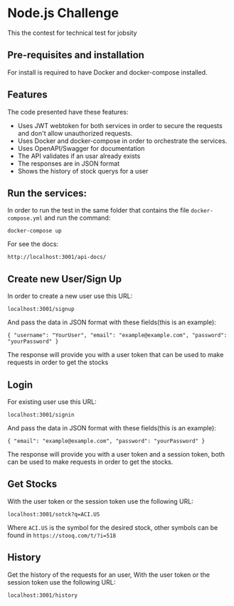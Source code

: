 # Node.js Challenge

This the contest for technical test for jobsity

## Pre-requisites and installation

For install is required to have Docker and docker-compose installed.

## Features

The code presented have these features:

- Uses JWT webtoken for both services in order to secure the requests and don't allow unauthorized requests.
- Uses Docker and docker-compose in order to orchestrate the services.
- Uses OpenAPI/Swagger for documentation
- The API validates if an usar already exists
- The responses are in JSON format
- Shows the history of stock querys for a user

## Run the services:

In order to run the test in the same folder that contains the file `docker-compose.yml` and run the command:

`docker-compose up`

For see the docs:

`http://localhost:3001/api-docs/`

## Create new User/Sign Up

In order to create a new user use this URL:

`localhost:3001/signup`

And pass the data in JSON format with these fields(this is an example):

`
{
    "username": "YourUser",
	"email": "example@example.com",
	"password": "yourPassword"
}
`

The response will provide you with a user token that can be used to make requests in order to get the stocks

## Login

For existing user use this URL:

`localhost:3001/signin`

And pass the data in JSON format with these fields(this is an example):

`
{
	"email": "example@example.com",
	"password": "yourPassword"
}
`

The response will provide you with a user token and a session token, both can be used to make requests in order to get the stocks.

## Get Stocks

With the user token or the session token use the following URL:

`localhost:3001/sotck?q=ACI.US`

Where `ACI.US` is the symbol for the desired stock, other symbols can be found in `https://stooq.com/t/?i=518`

## History

Get the history of the requests for an user, With the user token or the session token use the following URL:

`localhost:3001/history`

